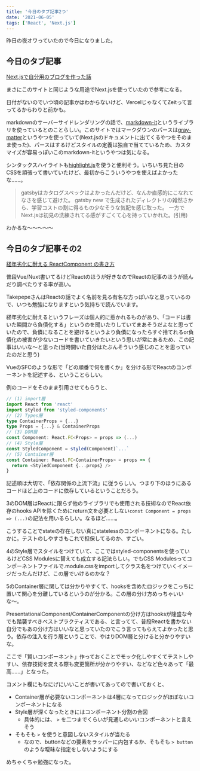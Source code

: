 ```yaml
---
title: '今日のタブ記事2つ'
date: '2021-06-05'
tags: ['React', 'Next.js']
---
```


昨日の夜オワっていたので今日になりました。

## 今日のタブ記事

[Next.jsで自分用のブログを作った話](http://ganow.me/article/blog-system-configuration)

まさにこのサイトと同じような用途でNext.jsを使っていたので参考になる。

日付がないのでいつ頃の記事かはわからないけど、VercelじゃなくてZeitって言ってるからわりと前かも。

markdownのサーバーサイドレンダリングの話で、[markdown-it](https://markdown-it.github.io/)というライブラリを使っているとのことらしい。このサイトではマークダウンのパースは[gray-matter](https://www.npmjs.com/package/gray-matter)というやつを使っていて(Next.jsのドキュメントに出てくるやつをそのまま使った)、パースはするけどスタイルの定義は独自で当てているため、カスタマイズが容易っぽいこのmarkdown-itというやつは気になる。

シンタックスハイライトも[highlight.js](https://highlightjs.org/)を使うと便利そう。いちいち見た目のCSSを頑張って書いていたけど、最初からこういうやつを使えばよかったな……。

> gatsbyはカタログスペックはよかったんだけど、なんか直感的にこなれてなさを感じて避けた。 gatsby new で生成されたディレクトリの雑然さから、学習コストの割に得るもの少なそうな気配を感じ取った。 一方でNext.jsは初見の洗練されてる感がすごくて心を持っていかれた。(引用)

わかるな〜〜〜〜〜

## 今日のタブ記事その2

[経年劣化に耐える ReactComponent の書き方](https://qiita.com/Takepepe/items/41e3e7a2f612d7eb094a)

普段Vue/Nuxt書いてるけどReactのほうが好きなのでReactの記事のほうが読んだり調べたりする率が高い。

TakepepeさんはReactの話でよく名前を見る有名な方っぽいなと思っているので、いつも勉強になりますという気持ちで読んでいます。

経年劣化に耐えるというフレーズは個人的に惹かれるものがあり、「コードは書いた瞬間から負債化する」というのを聞いたりしていてまあそうだよなと思っていたので、負債になることを避けるというより負債になったらすぐ捨てれるor負債化の被害が少ないコードを書いていきたいという思いが常にあるため、この記事はいいな〜と思った(当時開いた自分はたぶんそういう感じのことを思っていたのだと思う)

VueのSFCのような形で「どの順番で何を書くか」を分ける形でReactのコンポーネントを記述する、ということらしい。

例のコードをそのまま引用させてもらうと、

```typescript
// (1) import層
import React from 'react'
import styled from 'styled-components'
// (2) Types層
type ContainerProps = {...}
type Props = {...} & ContainerProps
// (3) DOM層
const Component: React.FC<Props> = props => (...)
// (4) Style層
const StyledComponent = styled(Component)`...`
// (5) Container層
const Container: React.FC<ContainerProps> = props => {
  return <StyledComponent {...props} />
}
```

記述順は大切で、「依存関係の上流下流」に従うらしい。つまり下のほうにあるコードほど上のコードに依存しているということだろう。

3のDOM層はReactに限らず他のライブラリでも使用される技術なのでReact依存のhooks APIを除くためにreturn文を必要としない`const Component = props => (...)`の記法を用いるらしい。なるほど……。

こうすることでstateの存在しない真にstatelessのコンポーネントになる。たしかに。テストのしやすさもこれで担保してるのか、すごい。

4のStyle層でスタイルをつけていて、ここではstyled-componentsを使っているけどCSS Modulesに替えても成立する記法らしい。でもCSS Modulesってコンポーネントファイルで.module.cssをimportしてクラス名をつけていくイメージだったんだけど、この層でいけるのかな？

5のContainer層に関しては分かりやすくて、hooksを含めたロジックをこっちに置いて関心を分離しているというのが分かる。この層の分け方めっちゃいいな〜。

PresentationalComponent/ContainerComponentの分け方はhooksが隆盛な今でも踏襲すべきベストプラクティスである、と言ってて、普段Reactを書かない自分でもあの分け方はいいなと思っていたのでこう言ってもらえてよかったと思う。依存の注入を行う層ということで、やはりDOM層と分けると分かりやすいな。

ここで「賢いコンポーネント」作っておくことでモック化しやすくてテストしやすい、依存技術を変える際も変更箇所が分かりやすい、などなど色々あって「最高……」となった。

コメント欄にもなにげにいいことが書いてあってので書いておくと、

- Container層が必要ないコンポーネントは4層になってロジックがほぼないコンポーネントになる
- Style層が深くなったときにはコンポーネント分割の合図
  - 具体的には、 `>` を二つまでくらいが見通しのいいコンポーネントと言えそう
- そもそも `>` を使うと意図しないスタイルが当たる
  - なので、buttonなどの要素をラッパーに内包するか、そもそも `> button` のような曖昧な指定をしないようにする

めちゃくちゃ勉強になった。
